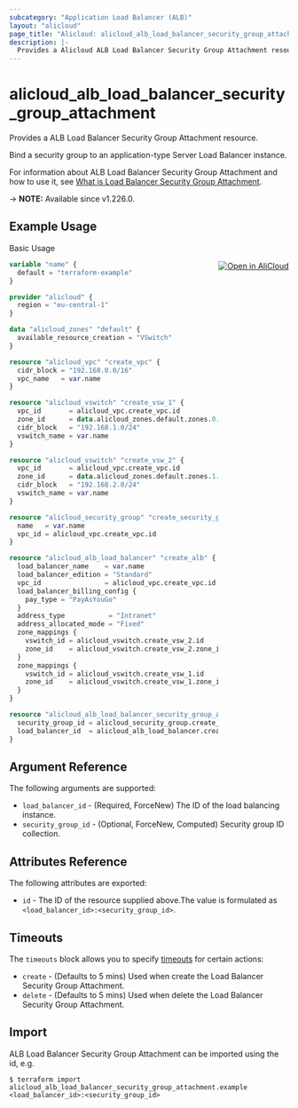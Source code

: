 ```yaml
---
subcategory: "Application Load Balancer (ALB)"
layout: "alicloud"
page_title: "Alicloud: alicloud_alb_load_balancer_security_group_attachment"
description: |-
  Provides a Alicloud ALB Load Balancer Security Group Attachment resource.
---
```


# alicloud_alb_load_balancer_security_group_attachment

Provides a ALB Load Balancer Security Group Attachment resource.

Bind a security group to an application-type Server Load Balancer instance.

For information about ALB Load Balancer Security Group Attachment and how to use it, see [What is Load Balancer Security Group Attachment](https://www.alibabacloud.com/help/en/).

-> **NOTE:** Available since v1.226.0.

## Example Usage
<div class="oics-button" style="float: right;margin: 0 0 -40px 0;">
  <a href="https://api.aliyun.com/api-tools/terraform?resource=alicloud_alb_load_balancer_security_group_attachment&exampleId=a97a449a-a99f-dac1-ca95-2377ca00ea72ab361494&activeTab=example&spm=docs.r.alb_load_balancer_security_group_attachment.0.a97a449aa9" target="_blank">
    <img alt="Open in AliCloud" src="https://img.alicdn.com/imgextra/i1/O1CN01hjjqXv1uYUlY56FyX_!!6000000006049-55-tps-254-36.svg" style="max-height: 44px; margin: 32px auto; max-width: 100%;">
  </a>
</div>

Basic Usage

```terraform
variable "name" {
  default = "terraform-example"
}

provider "alicloud" {
  region = "eu-central-1"
}

data "alicloud_zones" "default" {
  available_resource_creation = "VSwitch"
}

resource "alicloud_vpc" "create_vpc" {
  cidr_block = "192.168.0.0/16"
  vpc_name   = var.name
}

resource "alicloud_vswitch" "create_vsw_1" {
  vpc_id       = alicloud_vpc.create_vpc.id
  zone_id      = data.alicloud_zones.default.zones.0.id
  cidr_block   = "192.168.1.0/24"
  vswitch_name = var.name
}

resource "alicloud_vswitch" "create_vsw_2" {
  vpc_id       = alicloud_vpc.create_vpc.id
  zone_id      = data.alicloud_zones.default.zones.1.id
  cidr_block   = "192.168.2.0/24"
  vswitch_name = var.name
}

resource "alicloud_security_group" "create_security_group" {
  name   = var.name
  vpc_id = alicloud_vpc.create_vpc.id
}

resource "alicloud_alb_load_balancer" "create_alb" {
  load_balancer_name    = var.name
  load_balancer_edition = "Standard"
  vpc_id                = alicloud_vpc.create_vpc.id
  load_balancer_billing_config {
    pay_type = "PayAsYouGo"
  }
  address_type           = "Intranet"
  address_allocated_mode = "Fixed"
  zone_mappings {
    vswitch_id = alicloud_vswitch.create_vsw_2.id
    zone_id    = alicloud_vswitch.create_vsw_2.zone_id
  }
  zone_mappings {
    vswitch_id = alicloud_vswitch.create_vsw_1.id
    zone_id    = alicloud_vswitch.create_vsw_1.zone_id
  }
}

resource "alicloud_alb_load_balancer_security_group_attachment" "default" {
  security_group_id = alicloud_security_group.create_security_group.id
  load_balancer_id  = alicloud_alb_load_balancer.create_alb.id
}
```

## Argument Reference

The following arguments are supported:
* `load_balancer_id` - (Required, ForceNew) The ID of the load balancing instance.
* `security_group_id` - (Optional, ForceNew, Computed) Security group ID collection.

## Attributes Reference

The following attributes are exported:
* `id` - The ID of the resource supplied above.The value is formulated as `<load_balancer_id>:<security_group_id>`.

## Timeouts

The `timeouts` block allows you to specify [timeouts](https://www.terraform.io/docs/configuration-0-11/resources.html#timeouts) for certain actions:
* `create` - (Defaults to 5 mins) Used when create the Load Balancer Security Group Attachment.
* `delete` - (Defaults to 5 mins) Used when delete the Load Balancer Security Group Attachment.

## Import

ALB Load Balancer Security Group Attachment can be imported using the id, e.g.

```shell
$ terraform import alicloud_alb_load_balancer_security_group_attachment.example <load_balancer_id>:<security_group_id>
```